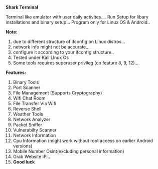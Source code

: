 **Shark Terminal** 

Terminal like emulator with user daily activites....
Run Setup for libary installations and binary setup...
Program only for Linux OS & Android..

**Note:**
1. due to different structure of ifconfig on Linux distros...
2. network info might not be accurate...
3. configure it according to your ifconfig structure..
4. Tested under Kali LInux Os
5. Some tools requires superuser privileg (on feature 8, 9, 12)...

**Features:**
1. Binary Tools
2. Port Scanner
3. File Management (Supports Cryptography)
4. Wifi Chat Room
5. File Transfer Via Wifi
6. Reverse Shell
7. Weather Tools
8. Network Analyzer
9. Packet Sniffer
10. Vulnerabilty Scanner
11. Network Information
12. Cpu Information (might work without root access on earlier Android versions)
13. Mobile Number Osint(excluding personal information)
14. Grab Website IP...
15. **Good luck**
